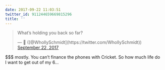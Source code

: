 ```yaml
---
date: 2017-09-22 11:03:51
twitter_id: 911244659669815296
title: ''
---
```


<blockquote class="twitter-tweet"><p lang="en" dir="ltr">What’s holding you back so far?</p>&mdash; 🤧 ([@WhollySchmidt](https://twitter.com/WhollySchmidt)) <a href="https://twitter.com/WhollySchmidt/status/911243256679280642?ref_src=twsrc%5Etfw">September 22, 2017</a></blockquote>
<script async src="https://platform.twitter.com/widgets.js" charset="utf-8"></script>

$$$ mostly. You can’t finance the phones with Cricket. So how much life do I want to get out of my 6…
